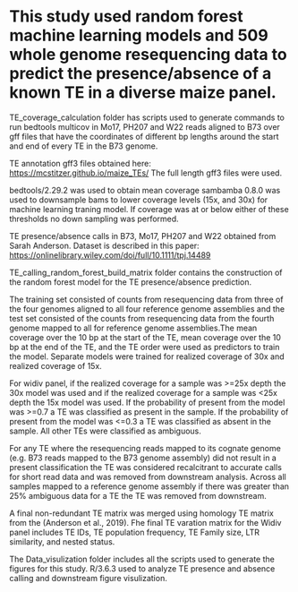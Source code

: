 # This study used random forest machine learning models and 509 whole genome resequencing data to predict the presence/absence of a known TE in a diverse maize panel. 

TE_coverage_calculation folder has scripts used to generate commands to run bedtools multicov in Mo17, PH207 and W22 reads aligned to B73 over gff files that have the coordinates of different bp lengths around the start and end of every TE in the B73 genome. 

TE annotation gff3 files obtained here: https://mcstitzer.github.io/maize_TEs/ The full length gff3 files were used. 

bedtools/2.29.2 was used to obtain mean coverage
sambamba 0.8.0 was used to downsample bams to lower coverage levels (15x, and 30x) for machine learning traning model. If coverage was at or below either of these thresholds no down sampling was performed. 

TE presence/absence calls in B73, Mo17, PH207 and W22 obtained from Sarah Anderson. Dataset is described in this paper: https://onlinelibrary.wiley.com/doi/full/10.1111/tpj.14489


TE_calling_random_forest_build_matrix folder contains the construction of the random forest model for the TE presence/absence prediction. 

The training set consisted of counts from resequencing data from three of the four genomes aligned to all four reference genome assemblies and the test set consisted of the counts from resequencing data from the fourth genome mapped to all for reference genome assemblies.The mean coverage over the 10 bp at the start of the TE, mean coverage over the 10 bp at the end of the TE, and the TE order were used as predictors to train the model. Separate models were trained for realized coverage of 30x and realized coverage of 15x. 

For widiv panel, if the realized coverage for a sample was >=25x depth the 30x model was used and if the realized coverage for a sample was <25x depth the 15x model was used. If the probability of present from the model was >=0.7 a TE was classified as present in the sample. If the probability of present from the model was <=0.3 a TE was classified as absent in the sample. All other TEs were classified as ambiguous. 

For any TE where the resequencing reads mapped to its cognate genome (e.g. B73 reads mapped to the B73 genome assembly) did not result in a present classification the TE was considered recalcitrant to accurate calls for short read data and was removed from downstream analysis. Across all samples mapped to a reference genome assembly if there was greater than 25% ambiguous data for a TE the TE was removed from downstream.

A final non-redundant TE matrix was merged using homology TE matrix from the (Anderson et al., 2019). Fhe final TE varation matrix for the Widiv panel includes TE IDs, TE population frequency, TE Family size, LTR similarity, and nested status. 

The Data_visulization folder includes all the scripts used to generate the figures for this study. R/3.6.3 used to analyze TE presence and absence calling and downstream figure visulization. 




